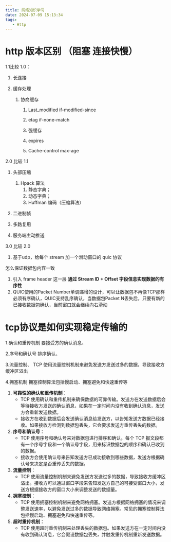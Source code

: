 ```yaml
---
title: 网络知识学习
date: 2024-07-09 15:13:34
tags:  
   - Http
---
```


# http 版本区别 （阻塞 连接快慢）

1.1比较 1.0：

1. 长连接

2. 缓存处理

   1. 协商缓存

      1. Last_modified    if-modified-since

      2. etag  if-none-match

    	2. 强缓存
        1. expires
        2. Cache-control  max-age



2.0 比较 1.1

1. 头部压缩
   1. Hpack 算法
      1. 静态字典；
      2. 动态字典；
      3. Huffman 编码（压缩算法）

2. 二进制帧
3. 多路复用
4. 服务端主动推送

3.0 比较 2.0

1. 基于udp，给每个 stream 加一个滑动窗口的 quic 协议

怎么保证数据包内容一致

1. 引入 frame header 这一层 **通过 Stream ID + Offset 字段信息实现数据的有序性**
2. QUIC使用的Packet Number单调递增的设计，可以让数据包不再像TCP那样必须有序确认，QUIC支持乱序确认，当数据包Packet N丢失后，只要有新的已接收数据包确认，当前窗口就会继续向右滑动



# tcp协议是如何实现稳定传输的

1.确认和重传机制  要接受方的确认消息、

2.序号和确认号  排序确认、

3.流量控制、 TCP 使用流量控制机制来避免发送方发送过多的数据，导致接收方缓冲区溢出

4.拥塞机制   拥塞控制算法包括慢启动、拥塞避免和快速重传等

1. **可靠性的确认和重传机制**：
   - TCP 使用确认和重传机制来确保数据的可靠传输。发送方在发送数据后会等待接收方发送的确认消息，如果在一定时间内没有收到确认消息，发送方会重新发送数据。
   - 接收方在收到数据后会发送确认消息给发送方，以告知发送方数据已经接收。如果接收方检测到数据包丢失，它会要求发送方重传丢失的数据。
2. **序号和确认号**：
   - TCP 使用序号和确认号来对数据包进行排序和确认。每个 TCP 报文段都有一个序号字段和一个确认号字段，用来标识数据包的顺序和确认已收到的数据。
   - 接收方会使用确认号来告知发送方已成功接收到哪些数据，发送方根据确认号来决定是否重传丢失的数据。
3. **流量控制**：
   - TCP 使用流量控制机制来避免发送方发送过多的数据，导致接收方缓冲区溢出。接收方可以通过窗口字段来告知发送方自己的可接受窗口大小，发送方根据接收方的窗口大小来调整发送的数据量。
4. **拥塞控制**：
   - TCP 使用拥塞控制机制来避免网络拥塞。发送方根据网络拥塞的情况来调整发送速率，以避免发送过多的数据导致网络拥塞。常见的拥塞控制算法包括慢启动、拥塞避免和快速重传等。
5. **超时重传机制**：
   - TCP 使用超时重传机制来处理丢失的数据包。如果发送方在一定时间内没有收到确认消息，它会假设数据包丢失，并触发重传机制重新发送数据。